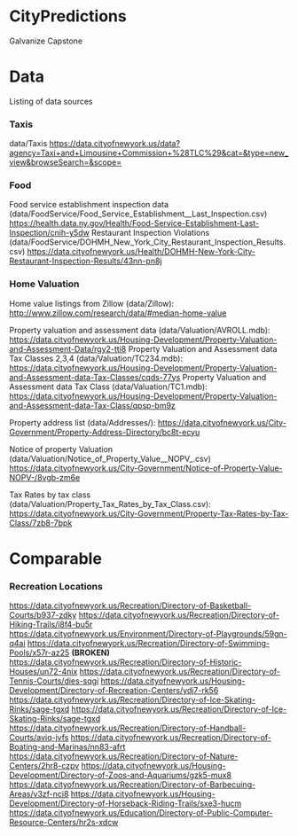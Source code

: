 # CityPredictions
Galvanize Capstone

# Data

Listing of data sources

### Taxis

data/Taxis
https://data.cityofnewyork.us/data?agency=Taxi+and+Limousine+Commission+%28TLC%29&cat=&type=new_view&browseSearch=&scope=

### Food

Food service establishment inspection data (data/FoodService/Food_Service_Establishment__Last_Inspection.csv)
https://health.data.ny.gov/Health/Food-Service-Establishment-Last-Inspection/cnih-y5dw
Restaurant Inspection Violations (data/FoodService/DOHMH_New_York_City_Restaurant_Inspection_Results.csv)
https://data.cityofnewyork.us/Health/DOHMH-New-York-City-Restaurant-Inspection-Results/43nn-pn8j

### Home Valuation

Home value listings from Zillow (data/Zillow):
http://www.zillow.com/research/data/#median-home-value

Property valuation and assessment data (data/Valuation/AVROLL.mdb):
https://data.cityofnewyork.us/Housing-Development/Property-Valuation-and-Assessment-Data/rgy2-tti8
Property Valuation and Assessment data Tax Classes 2,3,4 (data/Valuation/TC234.mdb):
https://data.cityofnewyork.us/Housing-Development/Property-Valuation-and-Assessment-data-Tax-Classes/cqds-77ys
Property Valuation and Assessment data Tax Class (data/Valuation/TC1.mdb):
https://data.cityofnewyork.us/Housing-Development/Property-Valuation-and-Assessment-data-Tax-Class/qpsp-bm9z

Property address list (data/Addresses/):
https://data.cityofnewyork.us/City-Government/Property-Address-Directory/bc8t-ecyu

Notice of property Valuation (data/Valuation/Notice_of_Property_Value__NOPV_.csv)
https://data.cityofnewyork.us/City-Government/Notice-of-Property-Value-NOPV-/8vgb-zm6e

Tax Rates by tax class (data/Valuation/Property_Tax_Rates_by_Tax_Class.csv):
https://data.cityofnewyork.us/City-Government/Property-Tax-Rates-by-Tax-Class/7zb8-7bpk

# Comparable

### Recreation Locations

https://data.cityofnewyork.us/Recreation/Directory-of-Basketball-Courts/b937-zdky
https://data.cityofnewyork.us/Recreation/Directory-of-Hiking-Trails/i8f4-bu5r
https://data.cityofnewyork.us/Environment/Directory-of-Playgrounds/59gn-q4ai
https://data.cityofnewyork.us/Recreation/Directory-of-Swimming-Pools/x57r-az25 **(BROKEN)**
https://data.cityofnewyork.us/Recreation/Directory-of-Historic-Houses/un72-4nix
https://data.cityofnewyork.us/Recreation/Directory-of-Tennis-Courts/dies-sqgi
https://data.cityofnewyork.us/Housing-Development/Directory-of-Recreation-Centers/ydj7-rk56
https://data.cityofnewyork.us/Recreation/Directory-of-Ice-Skating-Rinks/sage-tgxd
https://data.cityofnewyork.us/Recreation/Directory-of-Ice-Skating-Rinks/sage-tgxd
https://data.cityofnewyork.us/Recreation/Directory-of-Handball-Courts/aviq-jvfs
https://data.cityofnewyork.us/Recreation/Directory-of-Boating-and-Marinas/nn83-afrt
https://data.cityofnewyork.us/Recreation/Directory-of-Nature-Centers/2hr8-czpv
https://data.cityofnewyork.us/Housing-Development/Directory-of-Zoos-and-Aquariums/gzk5-mux8
https://data.cityofnewyork.us/Recreation/Directory-of-Barbecuing-Areas/v3zf-nci8
https://data.cityofnewyork.us/Housing-Development/Directory-of-Horseback-Riding-Trails/sxe3-hucm
https://data.cityofnewyork.us/Education/Directory-of-Public-Computer-Resource-Centers/hr2s-xdcw

